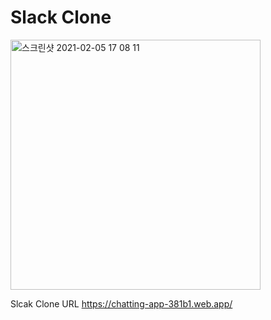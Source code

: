# Slack Clone

<img width="400" alt="스크린샷 2021-02-05 17 08 11" src="https://user-images.githubusercontent.com/50136014/107006900-261c0e80-67d5-11eb-8bef-03fe688c6c6d.png">

Slcak Clone URL <https://chatting-app-381b1.web.app/>
